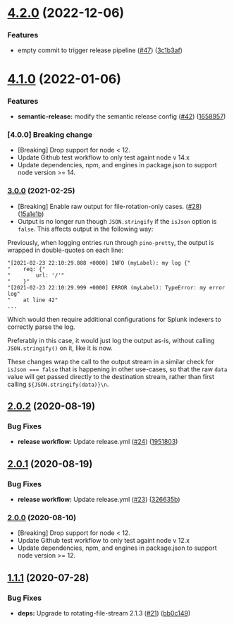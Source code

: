 # [4.2.0](https://github.com/expediagroup/pino-rotating-file/compare/v4.1.0...v4.2.0) (2022-12-06)


### Features

* empty commit to trigger release pipeline ([#47](https://github.com/expediagroup/pino-rotating-file/issues/47)) ([3c1b3af](https://github.com/expediagroup/pino-rotating-file/commit/3c1b3afee9d55dc8147713b11112bdef21d26e32))

# [4.1.0](https://github.com/expediagroup/pino-rotating-file/compare/v4.0.0...v4.1.0) (2022-01-06)

### Features

* **semantic-release:** modify the semantic release config ([#42](https://github.com/expediagroup/pino-rotating-file/issues/42)) ([1658957](https://github.com/expediagroup/pino-rotating-file/commit/1658957d21d4d03ac30c8ef996a9b930dfdcb3e0))

### [4.0.0] Breaking change

- [Breaking] Drop support for node < 12.
- Update Github test workflow to only test againt node v 14.x
- Update dependencies, npm, and engines in package.json to support node version >= 14.

### [3.0.0](https://github.com/expediagroup/pino-rotating-file/compare/v2.0.2...v3.0.0) (2021-02-25)

- [Breaking] Enable raw output for file-rotation-only cases. ([#28](https://github.com/ExpediaGroup/pino-rotating-file/pull/28)) ([15a1e1b](https://github.com/ExpediaGroup/pino-rotating-file/commit/2dbf9f0847d1a14de876dec2d64d4a7e115a1e1b))
- Output is no longer run though `JSON.stringify` if the `isJson` option is `false`. This affects output in the following way:

Previously, when logging entries run through `pino-pretty`, the output is wrapped in double-quotes on each line:
```
"[2021-02-23 22:10:29.888 +0000] INFO (myLabel): my log {"
"    req: {"
"        url: '/'"
"    }"
"[2021-02-23 22:10:29.999 +0000] ERROR (myLabel): TypeError: my error log"
"    at line 42"
...
```
Which would then require additional configurations for Splunk indexers to correctly parse the log.

Preferably in this case, it would just log the output as-is, without calling `JSON.stringify()` on it, like it is now.

These changes wrap the call to the output stream in a similar check for `isJson === false` that is happening in other use-cases, so that the raw `data` value will get passed directly to the destination stream, rather than first calling `${JSON.stringify(data)}\n`.

## [2.0.2](https://github.com/expediagroup/pino-rotating-file/compare/v2.0.1...v2.0.2) (2020-08-19)


### Bug Fixes

* **release workflow:** Update release.yml ([#24](https://github.com/expediagroup/pino-rotating-file/issues/24)) ([1951803](https://github.com/expediagroup/pino-rotating-file/commit/1951803758ec06624e7f1125230c7588c49e31e6))

## [2.0.1](https://github.com/expediagroup/pino-rotating-file/compare/v2.0.0...v2.0.1) (2020-08-19)


### Bug Fixes

* **release workflow:** Update release.yml ([#23](https://github.com/expediagroup/pino-rotating-file/issues/23)) ([326635b](https://github.com/expediagroup/pino-rotating-file/commit/326635b00615e2740563fc015949e9d604389dd4))

### [2.0.0](https://github.com/expediagroup/pino-rotating-file/compare/v1.1.1...v2.0.0) (2020-08-10)

- [Breaking] Drop support for node < 12.
- Update Github test workflow to only test againt node v 12.x
- Update dependencies, npm, and engines in package.json to support node version >= 12.

## [1.1.1](https://github.com/expediagroup/pino-rotating-file/compare/v1.1.0...v1.1.1) (2020-07-28)

### Bug Fixes

* **deps:** Upgrade to rotating-file-stream 2.1.3 ([#21](https://github.com/expediagroup/pino-rotating-file/issues/21)) ([bb0c149](https://github.com/expediagroup/pino-rotating-file/commit/bb0c1492e79812d5003f69aa01e963288ff49e23))

